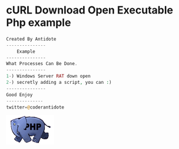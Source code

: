 # cURL Download Open Executable Php example 

```php
Created By Antidote
---------------
    Example
---------------
What Processes Can Be Done.
---------------
1-) Windows Server RAT down open
2-) secretly adding a script, you can :)
---------------
Good Enjoy
--------------
twitter=@coderantidote
```
![php](php.gif)
